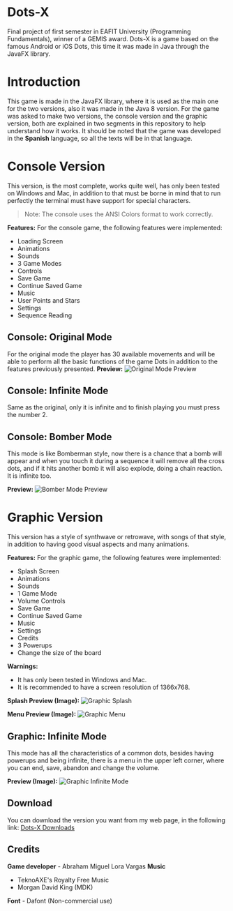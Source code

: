 # Dots-X
Final project of first semester in EAFIT University (Programming Fundamentals), winner of a GEMIS award.
Dots-X is a game based on the famous Android or iOS Dots, this time it was made in Java through the JavaFX library.

# Introduction
This game is made in the JavaFX library, where it is used as the main one for the two versions, also it was made in the Java 8 version. For the game was asked to make two versions, the console version and the graphic version, both are explained in two segments in this repository to help understand how it works. It should be noted that the game was developed in the **Spanish** language, so all the texts will be in that language.

# Console Version
This version, is the most complete, works quite well, has only been tested on Windows and Mac, in addition to that must be borne in mind that to run perfectly the terminal must have support for special characters.
> Note: The console uses the ANSI Colors format to work correctly. 

**Features:**
For the console game, the following features were implemented:
 - Loading Screen
 - Animations
 - Sounds
 - 3 Game Modes
 - Controls
 - Save Game
 - Continue Saved Game
 - Music
 - User Points and Stars
 - Settings
 - Sequence Reading

## **Console: Original Mode**

For the original mode the player has 30 available movements and will be able to perform all the basic functions of the game Dots in addition to the features previously presented.
**Preview:**
![Original Mode Preview](https://i.imgur.com/3X8XX1o.gif)

## **Console: Infinite Mode**

Same as the original, only it is infinite and to finish playing you must press the number 2.

## **Console: Bomber Mode**

 This mode is like Bomberman style, now there is a chance that a bomb will appear and when you touch it during a sequence it will remove all the cross dots, and if it hits another bomb it will also explode, doing a chain reaction. It is infinite too.
 
 **Preview:**
![Bomber Mode Preview](https://i.imgur.com/xVHXvEH.gif)
 
# Graphic Version
This version has a style of synthwave or retrowave, with songs of that style, in addition to having good visual aspects and many animations.

**Features:**
For the graphic game, the following features were implemented:
 - Splash Screen
 - Animations
 - Sounds
 - 1 Game Mode
 - Volume Controls
 - Save Game
 - Continue Saved Game
 - Music
 - Settings
 - Credits
 - 3 Powerups
 - Change the size of the board

**Warnings:**
- It has only been tested in Windows and Mac.
- It is recommended to have a screen resolution of 1366x768.

**Splash Preview (Image):**
![Graphic Splash](https://i.imgur.com/8wrXV9D.png)

**Menu Preview (Image):**
![Graphic Menu](https://i.imgur.com/skWa41w.png)

## **Graphic: Infinite Mode**
This mode has all the characteristics of a common dots, besides having powerups and being infinite, there is a menu in the upper left corner, where you can end, save, abandon and change the volume.

**Preview (Image):**
![Graphic Infinite Mode](https://i.imgur.com/0fOQVzB.png)
## **Download**
  You can download the version you want from my web page, in the following link: [Dots-X Downloads](https://toxicnether.com/cdn/dotsx/)

## **Credits**
**Game developer** - Abraham Miguel Lora Vargas
**Music** 
- TeknoAXE's Royalty Free Music
- Morgan David King (MDK)

**Font** - Dafont (Non-commercial use)


